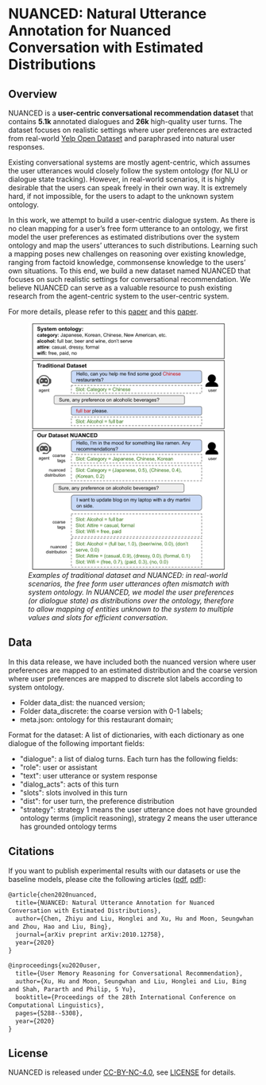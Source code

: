 # NUANCED: Natural Utterance Annotation for Nuanced Conversation with Estimated Distributions

## Overview

NUANCED is a **user-centric conversational recommendation dataset** that contains **5.1k** annotated dialogues and **26k** high-quality user turns. The dataset focuses on realistic settings where user preferences are extracted from real-world [Yelp Open Dataset](https://www.yelp.com/dataset) and paraphrased into natural user responses. 

Existing conversational systems are mostly agent-centric, which assumes the user utterances would closely follow the system ontology (for NLU or dialogue state tracking). However, in real-world scenarios, it is highly desirable that the users can speak freely in their own way. It is extremely hard, if not impossible, for the users to adapt to the unknown system ontology. 

In this work, we attempt to build a user-centric dialogue system. As there is no clean mapping for a user’s free form utterance to an ontology, we first model the user preferences as estimated distributions over the system ontology and map the users’ utterances to such distributions. Learning such a mapping poses new challenges on reasoning over existing knowledge, ranging from factoid knowledge, commonsense knowledge to the users’ own situations. To this end, we build a new dataset named NUANCED that focuses on such realistic settings for conversational recommendation. We believe NUANCED can serve as a valuable resource to push existing research from the agent-centric system to the user-centric system.

For more details, please refer to this [paper](https://arxiv.org/pdf/2010.12758.pdf) and this [paper](https://aclanthology.org/2020.coling-main.463.pdf).

<figure>
<img src="./nuanced_example.png" width="400" alt="Examples of traditional dataset and NUANCED" align="center"> 
<figcaption><i>Examples of traditional dataset and NUANCED: in real-world scenarios, the free form user utterances often mismatch with system ontology. In NUANCED, we model the user preferences (or dialogue state) as distributions over the ontology, therefore to allow mapping of entities unknown to the system to multiple values and slots for efficient conversation.</i></figcaption> 
</figure>


## Data

In this data release, we have included both the nuanced version where user preferences are mapped to an estimated distribution and the coarse version where user preferences are mapped to discrete slot labels according to system ontology. 

- Folder data_dist: the nuanced version;
- Folder data_discrete: the coarse version with 0-1 labels;
- meta.json: ontology for this restaurant domain;


Format for the dataset:
A list of dictionaries, with each dictionary as one dialogue of the following important fields:

- "dialogue": a list of dialog turns. Each turn has the following fields:
- "role": user or assistant
- "text": user utterance or system response
- "dialog_acts": acts of this turn
- "slots": slots involved in this turn
- "dist": for user turn, the preference distribution
- "strategy": strategy 1 means the user utterance does not have grounded ontology terms (implicit reasoning), strategy 2 means the user utterance has grounded ontology terms


## Citations

If you want to publish experimental results with our datasets or use the baseline models, please cite the following articles ([pdf](https://arxiv.org/pdf/2010.12758.pdf), [pdf](https://aclanthology.org/2020.coling-main.463.pdf)):
```
@article{chen2020nuanced,
  title={NUANCED: Natural Utterance Annotation for Nuanced Conversation with Estimated Distributions},
  author={Chen, Zhiyu and Liu, Honglei and Xu, Hu and Moon, Seungwhan and Zhou, Hao and Liu, Bing},
  journal={arXiv preprint arXiv:2010.12758},
  year={2020}
}
```
```
@inproceedings{xu2020user,
  title={User Memory Reasoning for Conversational Recommendation},
  author={Xu, Hu and Moon, Seungwhan and Liu, Honglei and Liu, Bing and Shah, Pararth and Philip, S Yu},
  booktitle={Proceedings of the 28th International Conference on Computational Linguistics},
  pages={5288--5308},
  year={2020}
}
```

## License

NUANCED is released under [CC-BY-NC-4.0](https://creativecommons.org/licenses/by-nc/4.0/), see [LICENSE](LICENSE) for details.


